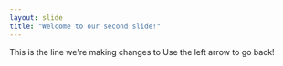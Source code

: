 ```yaml
---
layout: slide
title: "Welcome to our second slide!"
---
```

This is the line we're making changes to
Use the left arrow to go back!
